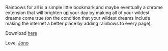 Rainbows for all is a simple little bookmark and maybe eventually a chrome extension that will brighten up your day by making all of your wildest dreams come true (on the condition that your wildest dreams include making the internet a better place by adding rainbows to every page).

Download [here](https://chrome.google.com/webstore/detail/joknkidihdjigogoclcheaofmdfhhgfh/)

Love,
[Jono](http://jono.tech)
